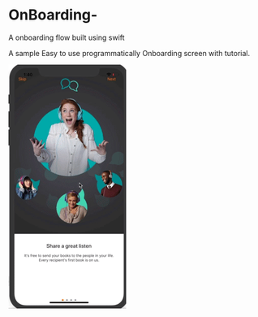 # OnBoarding-
A onboarding flow built using swift


A sample Easy to use programmatically Onboarding screen with tutorial.


![Demo text](https://github.com/Gtwatt1/OnBoarding-/blob/master/demo.gif "Onboarding Demo")
